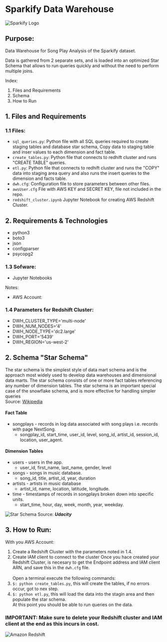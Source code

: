 # Sparkify Data Warehouse

![Sparkify Logo](https://miro.medium.com/max/5514/1*mBhQEkFqn8kvFacg_S-yDQ.jpeg)


## Purpose:
Data Warehouse for Song Play Analysis of the Sparkify dataset.

Data is gathered from 2 separate sets, and is loaded into an optimized Star Schema that allows to run queries quickly and without the need to perform multiple joins.

Index:
1. Files and Requirements
2. Schema
3. How to Run


## 1. Files and Requirements
### 1.1 Files:
- `sql_queries.py`: Python file with all SQL queries required to create staging tables and database star schema, Copy data to staging table and inser values to each dimension and fact table.
- `create_tables.py`: Python file that connects to redhift cluster and runs "CREATE TABLE" queries.
- `etl.py`: Python file that connects to redhift cluster and runs the "COPY" data into staging area query and also runs the insert queries to the dimension and facts table.
- `dwh.cfg`: Configuration file to store parameters between other files.
- `awsUser.cfg` File with AWS KEY and SECRET KEY, file not included in the repo.
- `redshift_cluster.ipynb` Jupyter Notebook for creating AWS Redshift Cluster.
## 2. Requirements & Technologies
- python3
- boto3
- json
- configparser
- psycopg2


### 1.3 Sofware:
- Jupyter Notebooks

Notes:
- AWS Account:

### 1.4 Parameters for Redshift Cluster:
- DWH_CLUSTER_TYPE='multi-node'
- DWH_NUM_NODES='4'
- DWH_NODE_TYPE='dc2.large'
- DWH_PORT='5439'
- DWH_REGION='us-west-2'

## 2. Schema "Star Schema"
The star schema is the simplest style of data mart schema and is the approach most widely used to develop data warehouses and dimensional data marts. The star schema consists of one or more fact tables referencing any number of dimension tables. The star schema is an important special case of the snowflake schema, and is more effective for handling simpler queries <br>
Source: [Wikipedia](https://en.wikipedia.org/wiki/Star_schema)

#### **Fact Table**
- songplays - records in log data associated with song plays i.e. records with page NextSong.
  - songplay_id, start_time, user_id, level, song_id, artist_id, session_id, location, user_agent.

#### **Dimension Tables**
- users - users in the app.
  - user_id, first_name, last_name, gender, level
- songs - songs in music database.
  - song_id, title, artist_id, year, duration
- artists - artists in music database
  - artist_id, name, location, latitude, longitude.
- time - timestamps of records in songplays broken down into specific units.
  - start_time, hour, day, week, month, year, weekday.

![Star Schema](https://udacity-reviews-uploads.s3.us-west-2.amazonaws.com/_attachments/339318/1586016120/Song_ERD.png "Star Schema")
Source: ***Udacity***

## 3. How to Run:

With you AWS Account:
1. Create a Redshift Cluster with the parameters noted in 1.4.
2. Create IAM client to connect to the cluster
Once you hace created your Redshift Cluster, is necesary to get the Endpoint address and IAM client ARN, and save this in the `dwh.cfg` file.<br><br>
Open a  terminal execute the following commands:<br>
3. `$: python create_tables.py`, this will create the tables, if no errors occur, got to nex step.<br>
4. `$: python etl.py`, this will load the data into the stagin area and then populate the star schema.<br>
At this point you should be able to run queries on the data.

### IMPORTANT: Make sure to delete your Redshift cluster and IAM client at the end as this incurs in cost.<br>


![Amazon Redshift](https://d2adhoc2vrfpqj.cloudfront.net/2020/03/AmazonRedshift.png "Amazon Redshift logo")

